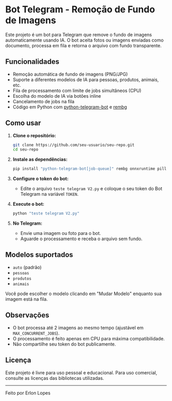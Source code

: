# Bot Telegram - Remoção de Fundo de Imagens

Este projeto é um bot para Telegram que remove o fundo de imagens automaticamente usando IA. O bot aceita fotos ou imagens enviadas como documento, processa em fila e retorna o arquivo com fundo transparente.

## Funcionalidades

- Remoção automática de fundo de imagens (PNG/JPG)
- Suporte a diferentes modelos de IA para pessoas, produtos, animais, etc.
- Fila de processamento com limite de jobs simultâneos (CPU)
- Escolha do modelo de IA via botões inline
- Cancelamento de jobs na fila
- Código em Python com [python-telegram-bot](https://python-telegram-bot.org/) e [rembg](https://github.com/danielgatis/rembg)

## Como usar

1. **Clone o repositório:**
   ```sh
   git clone https://github.com/seu-usuario/seu-repo.git
   cd seu-repo
   ```

2. **Instale as dependências:**
   ```sh
   pip install "python-telegram-bot[job-queue]" rembg onnxruntime pillow
   ```

3. **Configure o token do bot:**
   - Edite o arquivo `teste telegram V2.py` e coloque o seu token do Bot Telegram na variável `TOKEN`.

4. **Execute o bot:**
   ```sh
   python "teste telegram V2.py"
   ```

5. **No Telegram:**
   - Envie uma imagem ou foto para o bot.
   - Aguarde o processamento e receba o arquivo sem fundo.

## Modelos suportados

- `auto` (padrão)
- `pessoas`
- `produtos`
- `animais`

Você pode escolher o modelo clicando em "Mudar Modelo" enquanto sua imagem está na fila.

## Observações

- O bot processa até 2 imagens ao mesmo tempo (ajustável em `MAX_CONCURRENT_JOBS`).
- O processamento é feito apenas em CPU para máxima compatibilidade.
- Não compartilhe seu token do bot publicamente.

## Licença

Este projeto é livre para uso pessoal e educacional. Para uso comercial, consulte as licenças das bibliotecas utilizadas.

---

Feito por Erlon Lopes
